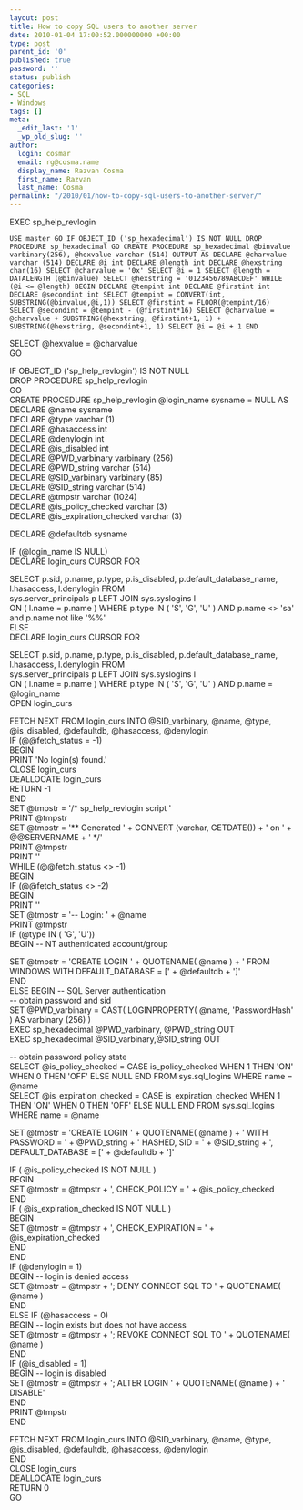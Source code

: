 ```yaml
---
layout: post
title: How to copy SQL users to another server
date: 2010-01-04 17:00:52.000000000 +00:00
type: post
parent_id: '0'
published: true
password: ''
status: publish
categories:
- SQL
- Windows
tags: []
meta:
  _edit_last: '1'
  _wp_old_slug: ''
author:
  login: cosmar
  email: rg@cosma.name
  display_name: Razvan Cosma
  first_name: Razvan
  last_name: Cosma
permalink: "/2010/01/how-to-copy-sql-users-to-another-server/"
---
```

EXEC sp\_help\_revlogin  
<!--more-->  
`USE master
GO
IF OBJECT_ID ('sp_hexadecimal') IS NOT NULL
DROP PROCEDURE sp_hexadecimal
GO
CREATE PROCEDURE sp_hexadecimal
@binvalue varbinary(256),
@hexvalue varchar (514) OUTPUT
AS
DECLARE @charvalue varchar (514)
DECLARE @i int
DECLARE @length int
DECLARE @hexstring char(16)
SELECT @charvalue = '0x'
SELECT @i = 1
SELECT @length = DATALENGTH (@binvalue)
SELECT @hexstring = '0123456789ABCDEF'
WHILE (@i <= @length)
BEGIN
DECLARE @tempint int
DECLARE @firstint int
DECLARE @secondint int
SELECT @tempint = CONVERT(int, SUBSTRING(@binvalue,@i,1))
SELECT @firstint = FLOOR(@tempint/16)
SELECT @secondint = @tempint - (@firstint*16)
SELECT @charvalue = @charvalue +
SUBSTRING(@hexstring, @firstint+1, 1) +
SUBSTRING(@hexstring, @secondint+1, 1)
SELECT @i = @i + 1
END`

SELECT @hexvalue = @charvalue  
GO

IF OBJECT\_ID ('sp\_help\_revlogin') IS NOT NULL  
DROP PROCEDURE sp\_help\_revlogin  
GO  
CREATE PROCEDURE sp\_help\_revlogin @login\_name sysname = NULL AS  
DECLARE @name sysname  
DECLARE @type varchar (1)  
DECLARE @hasaccess int  
DECLARE @denylogin int  
DECLARE @is\_disabled int  
DECLARE @PWD\_varbinary varbinary (256)  
DECLARE @PWD\_string varchar (514)  
DECLARE @SID\_varbinary varbinary (85)  
DECLARE @SID\_string varchar (514)  
DECLARE @tmpstr varchar (1024)  
DECLARE @is\_policy\_checked varchar (3)  
DECLARE @is\_expiration\_checked varchar (3)

DECLARE @defaultdb sysname

IF (@login\_name IS NULL)  
DECLARE login\_curs CURSOR FOR

SELECT p.sid, p.name, p.type, p.is\_disabled, p.default\_database\_name, l.hasaccess, l.denylogin FROM  
sys.server\_principals p LEFT JOIN sys.syslogins l  
ON ( l.name = p.name ) WHERE p.type IN ( 'S', 'G', 'U' ) AND p.name \<\> 'sa' and p.name not like '%\%'  
ELSE  
DECLARE login\_curs CURSOR FOR

SELECT p.sid, p.name, p.type, p.is\_disabled, p.default\_database\_name, l.hasaccess, l.denylogin FROM  
sys.server\_principals p LEFT JOIN sys.syslogins l  
ON ( l.name = p.name ) WHERE p.type IN ( 'S', 'G', 'U' ) AND p.name = @login\_name  
OPEN login\_curs

FETCH NEXT FROM login\_curs INTO @SID\_varbinary, @name, @type, @is\_disabled, @defaultdb, @hasaccess, @denylogin  
IF (@@fetch\_status = -1)  
BEGIN  
PRINT 'No login(s) found.'  
CLOSE login\_curs  
DEALLOCATE login\_curs  
RETURN -1  
END  
SET @tmpstr = '/\* sp\_help\_revlogin script '  
PRINT @tmpstr  
SET @tmpstr = '\*\* Generated ' + CONVERT (varchar, GETDATE()) + ' on ' + @@SERVERNAME + ' \*/'  
PRINT @tmpstr  
PRINT ''  
WHILE (@@fetch\_status \<\> -1)  
BEGIN  
IF (@@fetch\_status \<\> -2)  
BEGIN  
PRINT ''  
SET @tmpstr = '-- Login: ' + @name  
PRINT @tmpstr  
IF (@type IN ( 'G', 'U'))  
BEGIN -- NT authenticated account/group

SET @tmpstr = 'CREATE LOGIN ' + QUOTENAME( @name ) + ' FROM WINDOWS WITH DEFAULT\_DATABASE = [' + @defaultdb + ']'  
END  
ELSE BEGIN -- SQL Server authentication  
-- obtain password and sid  
SET @PWD\_varbinary = CAST( LOGINPROPERTY( @name, 'PasswordHash' ) AS varbinary (256) )  
EXEC sp\_hexadecimal @PWD\_varbinary, @PWD\_string OUT  
EXEC sp\_hexadecimal @SID\_varbinary,@SID\_string OUT

-- obtain password policy state  
SELECT @is\_policy\_checked = CASE is\_policy\_checked WHEN 1 THEN 'ON' WHEN 0 THEN 'OFF' ELSE NULL END FROM sys.sql\_logins WHERE name = @name  
SELECT @is\_expiration\_checked = CASE is\_expiration\_checked WHEN 1 THEN 'ON' WHEN 0 THEN 'OFF' ELSE NULL END FROM sys.sql\_logins WHERE name = @name

SET @tmpstr = 'CREATE LOGIN ' + QUOTENAME( @name ) + ' WITH PASSWORD = ' + @PWD\_string + ' HASHED, SID = ' + @SID\_string + ', DEFAULT\_DATABASE = [' + @defaultdb + ']'

IF ( @is\_policy\_checked IS NOT NULL )  
BEGIN  
SET @tmpstr = @tmpstr + ', CHECK\_POLICY = ' + @is\_policy\_checked  
END  
IF ( @is\_expiration\_checked IS NOT NULL )  
BEGIN  
SET @tmpstr = @tmpstr + ', CHECK\_EXPIRATION = ' + @is\_expiration\_checked  
END  
END  
IF (@denylogin = 1)  
BEGIN -- login is denied access  
SET @tmpstr = @tmpstr + '; DENY CONNECT SQL TO ' + QUOTENAME( @name )  
END  
ELSE IF (@hasaccess = 0)  
BEGIN -- login exists but does not have access  
SET @tmpstr = @tmpstr + '; REVOKE CONNECT SQL TO ' + QUOTENAME( @name )  
END  
IF (@is\_disabled = 1)  
BEGIN -- login is disabled  
SET @tmpstr = @tmpstr + '; ALTER LOGIN ' + QUOTENAME( @name ) + ' DISABLE'  
END  
PRINT @tmpstr  
END

FETCH NEXT FROM login\_curs INTO @SID\_varbinary, @name, @type, @is\_disabled, @defaultdb, @hasaccess, @denylogin  
END  
CLOSE login\_curs  
DEALLOCATE login\_curs  
RETURN 0  
GO

